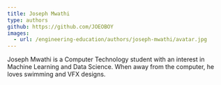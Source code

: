 ```yaml
---
title: Joseph Mwathi
type: authors
github: https://github.com/JOEOBOY
images:
  - url: /engineering-education/authors/joseph-mwathi/avatar.jpg 
---
```

Joseph Mwathi is a Computer Technology student with an interest in Machine Learning and Data Science. When away from the computer, he loves swimming and VFX designs.
